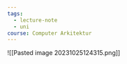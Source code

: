 ```yaml
---
tags:
  - lecture-note
  - uni
course: Computer Arkitektur
---
```

![[Pasted image 20231025124315.png]]
